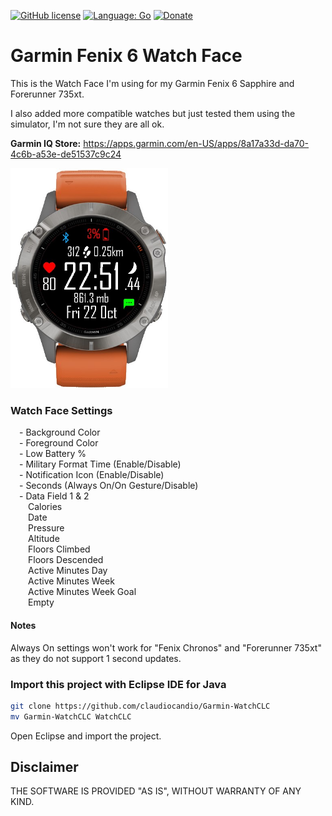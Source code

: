 [![GitHub license](https://claudiocandio.github.io/img/license_mit.svg)](https://github.com/claudiocandio/Garmin-WatchCLC/blob/master/LICENSE)
[![Language: Go](https://claudiocandio.github.io/img/language-MonkeyC-blue.svg)](https://developer.garmin.com/connect-iq/monkey-c/)
[![Donate](https://img.shields.io/badge/Donate-PayPal-green.svg)](https://www.paypal.com/donate?hosted_button_id=VLWUKUV3KRZA2)

# Garmin Fenix 6 Watch Face

This is the Watch Face I'm using for my Garmin Fenix 6 Sapphire and Forerunner 735xt.

I also added more compatible watches but just tested them using the simulator, I'm not sure they are all ok.  

**Garmin IQ Store:** <https://apps.garmin.com/en-US/apps/8a17a33d-da70-4c6b-a53e-de51537c9c24>

<img src="resources/images/WatchCLC1.jpg" width="50%">

### Watch Face Settings

&emsp;- Background Color  
&emsp;- Foreground Color  
&emsp;- Low Battery %  
&emsp;- Military Format Time (Enable/Disable)  
&emsp;- Notification Icon (Enable/Disable)  
&emsp;- Seconds (Always On/On Gesture/Disable)  
&emsp;- Data Field 1 & 2  
&emsp;&emsp;Calories  
&emsp;&emsp;Date  
&emsp;&emsp;Pressure  
&emsp;&emsp;Altitude  
&emsp;&emsp;Floors Climbed  
&emsp;&emsp;Floors Descended  
&emsp;&emsp;Active Minutes Day  
&emsp;&emsp;Active Minutes Week  
&emsp;&emsp;Active Minutes Week Goal  
&emsp;&emsp;Empty  

#### Notes

Always On settings won't work for "Fenix Chronos" and "Forerunner 735xt" as they do not support 1 second updates.  

### Import this project with Eclipse IDE for Java

```bash
git clone https://github.com/claudiocandio/Garmin-WatchCLC
mv Garmin-WatchCLC WatchCLC
```

Open Eclipse and import the project.

## Disclaimer

THE SOFTWARE IS PROVIDED "AS IS", WITHOUT WARRANTY OF ANY KIND.
